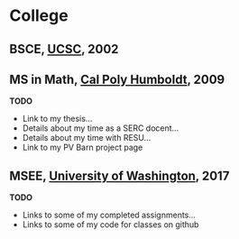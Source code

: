 # College

## BSCE, [UCSC](https://www.ucsc.edu/ "University of California, Santa Cruz"), 2002

## MS in Math, [Cal Poly Humboldt](http://humboldt.edu "formerly Humboldt State University"), 2009

**TODO**

* Link to my thesis...
* Details about my time as a SERC docent...
* Details about my time with RESU...
* Link to my PV Barn project page

## MSEE, [University of Washington](https://www.washington.edu/), 2017

**TODO**

* Links to some of my completed assignments...
* Links to some of my code for classes on github
